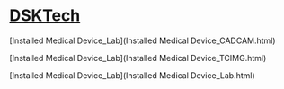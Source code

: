 # [DSKTech](https://dscorea.github.io/DSKTech/)

[Installed Medical Device_Lab](Installed Medical Device_CADCAM.html)

[Installed Medical Device_Lab](Installed Medical Device_TCIMG.html)

[Installed Medical Device_Lab](Installed Medical Device_Lab.html)

